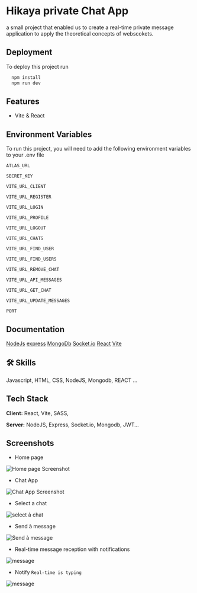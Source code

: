 
# Hikaya private Chat App


a small project that enabled us to create a real-time private message application to apply the theoretical concepts of webscokets.

## Deployment

To deploy this project run

```bash
  npm install  
  npm run dev
```


## Features


- Vite & React


## Environment Variables

To run this project, you will need to add the following environment variables to your .env file

`ATLAS_URL`

`SECRET_KEY`

`VITE_URL_CLIENT`

`VITE_URL_REGISTER`

`VITE_URL_LOGIN`

`VITE_URL_PROFILE`

`VITE_URL_LOGOUT`

`VITE_URL_CHATS`

`VITE_URL_FIND_USER`

`VITE_URL_FIND_USERS`

`VITE_URL_REMOVE_CHAT`

`VITE_URL_API_MESSAGES`

`VITE_URL_GET_CHAT`

`VITE_URL_UPDATE_MESSAGES`

`PORT`




## Documentation

[NodeJs](https://nodejs.org/en/docs)
[express](https://expressjs.com/en/starter/installing.html)
[MongoDb](https://www.mongodb.com/docs/manual/)
[Socket.io](https://socket.io/get-started/chat)
[React](https://fr.legacy.reactjs.org/docs/getting-started.html)
[Vite](https://vitejs.dev/guide/)



## 🛠 Skills
Javascript, HTML, CSS, NodeJS, Mongodb, REACT ...


## Tech Stack

**Client:** React, Vite, SASS, 

**Server:** NodeJS, Express, Socket.io, Mongodb, JWT...


## Screenshots

- Home page


![Home page Screenshot](https://i.postimg.cc/zf4KTQLK/Capture-d-e-cran-2023-05-31-a-11-48-36.jpg)


- Chat App


![Chat App Screenshot](https://i.postimg.cc/FKYn925L/Capture-d-e-cran-2023-05-31-a-11-49-03.jpg)

- Select a chat


![select à chat](https://i.postimg.cc/3RCj7BRG/Capture-d-e-cran-2023-05-31-a-11-49-40.jpg)

- Send à message 


![Send à message](https://i.postimg.cc/DZ2JQKvW/Capture-d-e-cran-2023-05-31-a-11-51-15.jpg)

- Real-time message reception with notifications


![ message](https://i.postimg.cc/D01wRjwV/Capture-d-e-cran-2023-05-31-a-11-52-00.jpg)

- Notify `Real-time is typing` 


![ message](https://i.postimg.cc/bNMmmm2Y/Capture-d-e-cran-2023-05-31-a-11-52-46.jpg)
